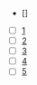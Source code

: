 - [] [](https://www.nowcoder.com/feed/main/detail/58d6bed0a59f4481af41f8bf851b7ae6?sourceSSR=search)
- [ ] [1](https://www.nowcoder.com/feed/main/detail/58d6bed0a59f4481af41f8bf851b7ae6?sourceSSR=search)
- [ ] [2](https://www.nowcoder.com/feed/main/detail/41e59df188ed4bcaba6628945a7f2b92?sourceSSR=search)
- [ ] [3](https://www.nowcoder.com/feed/main/detail/bbfa6ff7107442b7a52553c59dff1304?sourceSSR=search)
- [ ] [4](https://www.nowcoder.com/discuss/602570013689532416?sourceSSR=search)
- [ ] [5](https://www.nowcoder.com/discuss/602570013689532416?sourceSSR=search)
